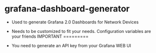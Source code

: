 grafana-dashboard-generator
==========================

- Used to generate Grafana 2.0 Dashboards for Network Devices
- Needs to be customized to fit your needs. Configuration variables are your friends
IMPORTANT
=========

- You need to generate an API key from your Grafana WEB UI

